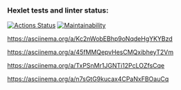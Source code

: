 ### Hexlet tests and linter status:
[![Actions Status](https://github.com/Anna9705/java-project-61/workflows/hexlet-check/badge.svg)](https://github.com/Anna9705/java-project-61/actions)
[![Maintainability](https://api.codeclimate.com/v1/badges/31b83d70a7e8ff8cfca7/maintainability)](https://codeclimate.com/github/Anna9705/java-project-61/maintainability)

https://asciinema.org/a/Kc2nWobEBhp9oNqdeHgYKYBzd

https://asciinema.org/a/45fMMQepvHesCMQxibheyT2Vm

https://asciinema.org/a/TxPSnMr1JGNTi12PcLOZfsCqe

https://asciinema.org/a/n7sGtG9kucax4CPaNxFBOauCq
